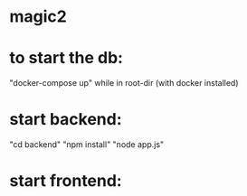 # magic2

# to start the db: 
"docker-compose up" 
while in root-dir
(with docker installed)

# start backend:
"cd backend"
"npm install"
"node app.js"

# start frontend:


